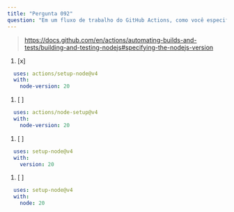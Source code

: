 ```yaml
---
title: "Pergunta 092"
question: "Em um fluxo de trabalho do GitHub Actions, como você especifica uma versão específica do Node.js para usar em um job?"
---
```



> https://docs.github.com/en/actions/automating-builds-and-tests/building-and-testing-nodejs#specifying-the-nodejs-version
1. [x] 
```yaml
  uses: actions/setup-node@v4
  with:
    node-version: 20
```
1. [ ] 
```yaml
  uses: actions/node-setup@v4
  with:
    node-version: 20
```
1. [ ] 
```yaml
  uses: setup-node@v4
  with:
    version: 20
```
1. [ ] 
```yaml
  uses: setup-node@v4
  with:
    node: 20
```
